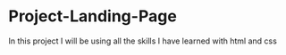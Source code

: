 # Project-Landing-Page
In this project I will be using all the skills I have learned with html and css
